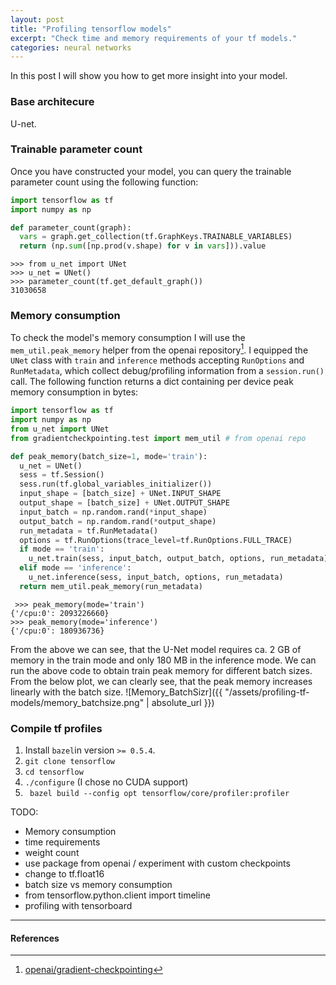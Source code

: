 ```yaml
---
layout: post
title: "Profiling tensorflow models"
excerpt: "Check time and memory requirements of your tf models."
categories: neural networks
---
```


In this post I will show you how to get more insight into your model.

### Base architecure
U-net.

### Trainable parameter count
Once you have constructed your model, you can query the trainable parameter count using the following function:
```python
import tensorflow as tf
import numpy as np

def parameter_count(graph):
  vars = graph.get_collection(tf.GraphKeys.TRAINABLE_VARIABLES)
  return (np.sum([np.prod(v.shape) for v in vars])).value
```

```
>>> from u_net import UNet
>>> u_net = UNet()
>>> parameter_count(tf.get_default_graph())
31030658
```

### Memory consumption
To check the model's memory consumption I will use the `mem_util.peak_memory` helper from the openai repository[^1]. I equipped the `UNet` class with `train` and `inference` methods accepting `RunOptions` and `RunMetadata`, which collect debug/profiling information from a `session.run()` call. The following function returns a dict containing per device peak memory consumption in bytes:
```python
import tensorflow as tf
import numpy as np
from u_net import UNet
from gradientcheckpointing.test import mem_util # from openai repo

def peak_memory(batch_size=1, mode='train'):
  u_net = UNet()
  sess = tf.Session()
  sess.run(tf.global_variables_initializer())
  input_shape = [batch_size] + UNet.INPUT_SHAPE
  output_shape = [batch_size] + UNet.OUTPUT_SHAPE
  input_batch = np.random.rand(*input_shape)
  output_batch = np.random.rand(*output_shape)
  run_metadata = tf.RunMetadata()
  options = tf.RunOptions(trace_level=tf.RunOptions.FULL_TRACE)
  if mode == 'train':
    u_net.train(sess, input_batch, output_batch, options, run_metadata)
  elif mode == 'inference':
    u_net.inference(sess, input_batch, options, run_metadata)
  return mem_util.peak_memory(run_metadata)
```
```
 >>> peak_memory(mode='train')
{'/cpu:0': 2093226660}
>>> peak_memory(mode='inference')
{'/cpu:0': 180936736}
```
From the above we can see, that the U-Net model requires ca. 2 GB of memory in the train mode and only 180 MB in the inference mode. We can run the above code to obtain train peak memory for different batch sizes. From the below plot, we can clearly see, that the peak memory increases linearly with the batch size.
![Memory_BatchSizr]({{ "/assets/profiling-tf-models/memory_batchsize.png" | absolute_url }})

### Compile tf profiles
1. Install `bazel`in version `>= 0.5.4`.
2. `git clone tensorflow`
3. `cd tensorflow`
4. `./configure` (I chose no CUDA support)
5. ` bazel build --config opt tensorflow/core/profiler:profiler`

TODO:
- Memory consumption
- time requirements
- weight count
- use package from openai / experiment with custom checkpoints
- change to tf.float16
- batch size vs memory consumption
- from tensorflow.python.client import timeline
- profiling with tensorboard

---
#### References
[^1]: [openai/gradient-checkpointing](https://github.com/openai/gradient-checkpointing)